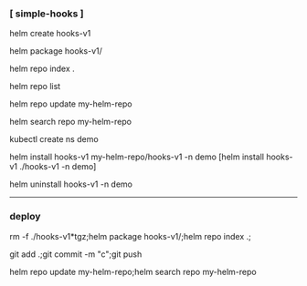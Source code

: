 ### [ simple-hooks ]
	
helm create hooks-v1

helm package hooks-v1/

helm repo index .

helm repo list

helm repo update my-helm-repo

helm search repo my-helm-repo

kubectl create ns demo

helm install hooks-v1 my-helm-repo/hooks-v1 -n demo 
	[helm install hooks-v1 ./hooks-v1 -n demo]
	
helm uninstall hooks-v1 -n demo

---
### deploy
rm -f ./hooks-v1*tgz;helm package hooks-v1/;helm repo index .;

git add .;git commit -m "c";git push

helm repo update my-helm-repo;helm search repo my-helm-repo


